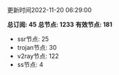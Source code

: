 更新时间2022-11-20 06:29:00

**总订阅: 45**
**总节点: 1233**
**有效节点: 181**
- ssr节点: 25
- trojan节点: 30
- v2ray节点: 122
- ss节点: 4
